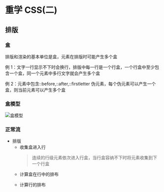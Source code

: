 # 重学 CSS(二)

## 排版

### 盒

排版和渲染的基本单位是盒，元素在排版时可能产生多个盒

例 1：文字一行显示不下时会换行，排版中每一行是一个行盒，一个行盒中至少包含一个盒，同一个元素中多行文字就会产生多个盒

例 2：元素中包含::before,::after,::firstletter 伪元素，每个伪元素可以产生一个盒，则当前元素可以产生多个盒

### 盒模型

![盒模型](../images/box-model.png)

### 正常流

- 排版
  - 收集盒进入行
    > 连续的行级元素依次进入行盒，当行盒容纳不下时将元素收集到下一个行盒
  - 计算盒在行中的排布
    >
  - 计算行的排布
